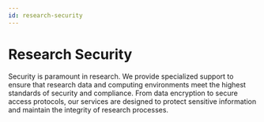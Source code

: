 ```yaml
---
id: research-security
---
```


# Research Security

Security is paramount in research. We provide specialized support to ensure that research data and computing environments meet the highest standards of security and compliance. From data encryption to secure access protocols, our services are designed to protect sensitive information and maintain the integrity of research processes.